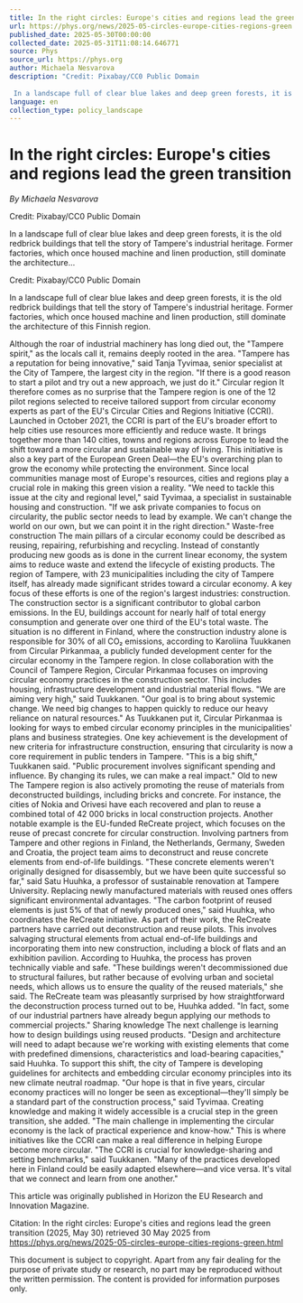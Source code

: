 ```yaml
---
title: In the right circles: Europe's cities and regions lead the green transition
url: https://phys.org/news/2025-05-circles-europe-cities-regions-green.html
published_date: 2025-05-30T00:00:00
collected_date: 2025-05-31T11:08:14.646771
source: Phys
source_url: https://phys.org
author: Michaela Nesvarova
description: "Credit: Pixabay/CC0 Public Domain
 
 In a landscape full of clear blue lakes and deep green forests, it is the old redbrick buildings that tell the story of Tampere's industrial heritage. Former factories, which once housed machine and linen production, still dominate the architecture..."
language: en
collection_type: policy_landscape
---
```


# In the right circles: Europe's cities and regions lead the green transition

*By Michaela Nesvarova*

Credit: Pixabay/CC0 Public Domain
 
 In a landscape full of clear blue lakes and deep green forests, it is the old redbrick buildings that tell the story of Tampere's industrial heritage. Former factories, which once housed machine and linen production, still dominate the architecture...

Credit: Pixabay/CC0 Public Domain
 
 In a landscape full of clear blue lakes and deep green forests, it is the old redbrick buildings that tell the story of Tampere's industrial heritage. Former factories, which once housed machine and linen production, still dominate the architecture of this Finnish region. 
 
 Although the roar of industrial machinery has long died out, the "Tampere spirit," as the locals call it, remains deeply rooted in the area. 
 "Tampere has a reputation for being innovative," said Tanja Tyvimaa, senior specialist at the City of Tampere, the largest city in the region. "If there is a good reason to start a pilot and try out a new approach, we just do it." 
 Circular region 
 It therefore comes as no surprise that the Tampere region is one of the 12 pilot regions selected to receive tailored support from circular economy experts as part of the EU's Circular Cities and Regions Initiative (CCRI). 
 Launched in October 2021, the CCRI is part of the EU's broader effort to help cities use resources more efficiently and reduce waste. It brings together more than 140 cities, towns and regions across Europe to lead the shift toward a more circular and sustainable way of living. 
 This initiative is also a key part of the European Green Deal—the EU's overarching plan to grow the economy while protecting the environment. Since local communities manage most of Europe's resources, cities and regions play a crucial role in making this green vision a reality. 
 "We need to tackle this issue at the city and regional level," said Tyvimaa, a specialist in sustainable housing and construction. 
 "If we ask private companies to focus on circularity, the public sector needs to lead by example. We can't change the world on our own, but we can point it in the right direction." 
 Waste-free construction 
 The main pillars of a circular economy could be described as reusing, repairing, refurbishing and recycling. Instead of constantly producing new goods as is done in the current linear economy, the system aims to reduce waste and extend the lifecycle of existing products. 
 The region of Tampere, with 23 municipalities including the city of Tampere itself, has already made significant strides toward a circular economy. A key focus of these efforts is one of the region's largest industries: construction. 
 The construction sector is a significant contributor to global carbon emissions. In the EU, buildings account for nearly half of total energy consumption and generate over one third of the EU's total waste. 
 The situation is no different in Finland, where the construction industry alone is responsible for 30% of all CO₂ emissions, according to Karoliina Tuukkanen from Circular Pirkanmaa, a publicly funded development center for the circular economy in the Tampere region. 
 In close collaboration with the Council of Tampere Region, Circular Pirkanmaa focuses on improving circular economy practices in the construction sector. This includes housing, infrastructure development and industrial material flows. 
 "We are aiming very high," said Tuukkanen. "Our goal is to bring about systemic change. We need big changes to happen quickly to reduce our heavy reliance on natural resources." 
 As Tuukkanen put it, Circular Pirkanmaa is looking for ways to embed circular economy principles in the municipalities' plans and business strategies. 
 One key achievement is the development of new criteria for infrastructure construction, ensuring that circularity is now a core requirement in public tenders in Tampere. 
 "This is a big shift," Tuukkanen said. "Public procurement involves significant spending and influence. By changing its rules, we can make a real impact." 
 Old to new 
 The Tampere region is also actively promoting the reuse of materials from deconstructed buildings, including bricks and concrete. For instance, the cities of Nokia and Orivesi have each recovered and plan to reuse a combined total of 42 000 bricks in local construction projects. 
 Another notable example is the EU-funded ReCreate project, which focuses on the reuse of precast concrete for circular construction. Involving partners from Tampere and other regions in Finland, the Netherlands, Germany, Sweden and Croatia, the project team aims to deconstruct and reuse concrete elements from end-of-life buildings. 
 "These concrete elements weren't originally designed for disassembly, but we have been quite successful so far," said Satu Huuhka, a professor of sustainable renovation at Tampere University. 
 Replacing newly manufactured materials with reused ones offers significant environmental advantages. "The carbon footprint of reused elements is just 5% of that of newly produced ones," said Huuhka, who coordinates the ReCreate initiative. 
 As part of their work, the ReCreate partners have carried out deconstruction and reuse pilots. This involves salvaging structural elements from actual end-of-life buildings and incorporating them into new construction, including a block of flats and an exhibition pavilion. 
 According to Huuhka, the process has proven technically viable and safe. 
 "These buildings weren't decommissioned due to structural failures, but rather because of evolving urban and societal needs, which allows us to ensure the quality of the reused materials," she said. 
 The ReCreate team was pleasantly surprised by how straightforward the deconstruction process turned out to be, Huuhka added. "In fact, some of our industrial partners have already begun applying our methods to commercial projects." 
 Sharing knowledge 
 The next challenge is learning how to design buildings using reused products. 
 "Design and architecture will need to adapt because we're working with existing elements that come with predefined dimensions, characteristics and load-bearing capacities," said Huuhka. 
 To support this shift, the city of Tampere is developing guidelines for architects and embedding circular economy principles into its new climate neutral roadmap. 
 "Our hope is that in five years, circular economy practices will no longer be seen as exceptional—they'll simply be a standard part of the construction process," said Tyvimaa. 
 Creating knowledge and making it widely accessible is a crucial step in the green transition, she added. "The main challenge in implementing the circular economy is the lack of practical experience and know-how." 
 This is where initiatives like the CCRI can make a real difference in helping Europe become more circular. 
 "The CCRI is crucial for knowledge-sharing and setting benchmarks," said Tuukkanen. "Many of the practices developed here in Finland could be easily adapted elsewhere—and vice versa. It's vital that we connect and learn from one another."

This article was originally published in Horizon the EU Research and Innovation Magazine.

Citation:
 In the right circles: Europe's cities and regions lead the green transition (2025, May 30)
 retrieved 30 May 2025
 from https://phys.org/news/2025-05-circles-europe-cities-regions-green.html

This document is subject to copyright. Apart from any fair dealing for the purpose of private study or research, no
 part may be reproduced without the written permission. The content is provided for information purposes only.